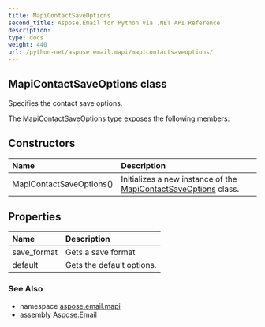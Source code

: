 ```yaml
---
title: MapiContactSaveOptions
second_title: Aspose.Email for Python via .NET API Reference
description: 
type: docs
weight: 440
url: /python-net/aspose.email.mapi/mapicontactsaveoptions/
---
```


## MapiContactSaveOptions class

Specifies the contact save options.

The MapiContactSaveOptions type exposes the following members:
## Constructors
| Name | Description |
| :- | :- |
|MapiContactSaveOptions()|Initializes a new instance of the [MapiContactSaveOptions](/python-net/aspose.email.mapi/mapicontactsaveoptions/) class.|
## Properties
| Name | Description |
| :- | :- |
|save_format|Gets a save format|
|default|Gets the default options.|

### See Also

* namespace [aspose.email.mapi](/python-net/aspose.email.mapi/)
* assembly [Aspose.Email](/python-net/)

